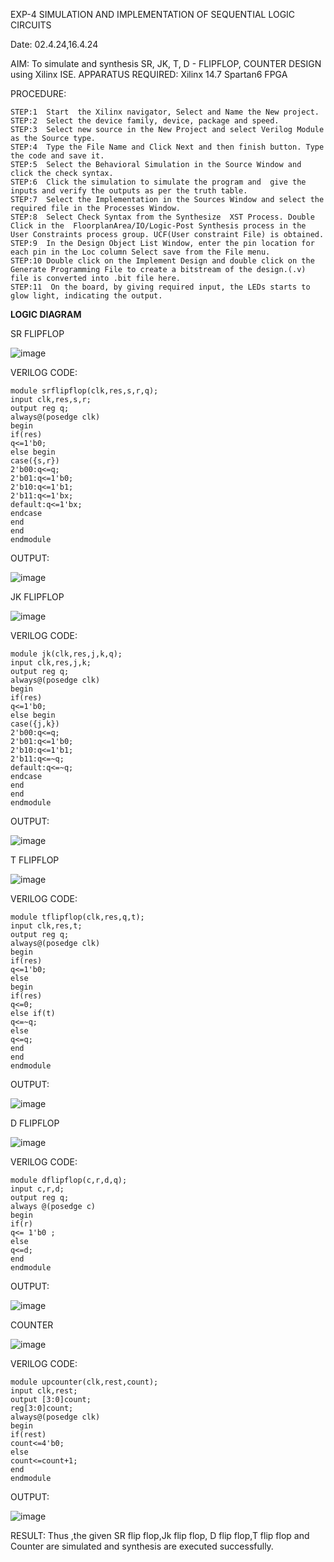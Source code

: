 
EXP-4 SIMULATION AND IMPLEMENTATION OF SEQUENTIAL LOGIC CIRCUITS

Date: 02.4.24,16.4.24


AIM: 
 To simulate and synthesis SR, JK, T, D - FLIPFLOP, COUNTER DESIGN using Xilinx ISE.
 APPARATUS REQUIRED:
Xilinx 14.7
Spartan6 FPGA

PROCEDURE:
```
STEP:1  Start  the Xilinx navigator, Select and Name the New project.
STEP:2  Select the device family, device, package and speed.       
STEP:3  Select new source in the New Project and select Verilog Module as the Source type.                       
STEP:4  Type the File Name and Click Next and then finish button. Type the code and save it.
STEP:5  Select the Behavioral Simulation in the Source Window and click the check syntax.                       
STEP:6  Click the simulation to simulate the program and  give the inputs and verify the outputs as per the truth table.               
STEP:7  Select the Implementation in the Sources Window and select the required file in the Processes Window.
STEP:8  Select Check Syntax from the Synthesize  XST Process. Double Click in the  FloorplanArea/IO/Logic-Post Synthesis process in the User Constraints process group. UCF(User constraint File) is obtained. 
STEP:9  In the Design Object List Window, enter the pin location for each pin in the Loc column Select save from the File menu.
STEP:10 Double click on the Implement Design and double click on the Generate Programming File to create a bitstream of the design.(.v) file is converted into .bit file here.
STEP:11  On the board, by giving required input, the LEDs starts to glow light, indicating the output.
```


**LOGIC DIAGRAM**

SR FLIPFLOP

![image](https://github.com/navaneethans/VLSI-LAB-EXP-4/assets/6987778/77fb7f38-5649-4778-a987-8468df9ea3c3)

VERILOG CODE:

```
module srflipflop(clk,res,s,r,q);
input clk,res,s,r;
output reg q;
always@(posedge clk)
begin
if(res)
q<=1'b0;
else begin
case({s,r})
2'b00:q<=q;
2'b01:q<=1'b0;
2'b10:q<=1'b1;
2'b11:q<=1'bx;
default:q<=1'bx;
endcase
end
end
endmodule
```

OUTPUT:

![image](https://github.com/navaneethans/VLSI-LAB-EXP-4/assets/161426740/219694fa-d6d5-4165-b8b3-0007e63196ef)



JK FLIPFLOP

![image](https://github.com/navaneethans/VLSI-LAB-EXP-4/assets/6987778/1510e030-4ddc-42b1-88ce-d00f6f0dc7e6)

VERILOG CODE:

```
module jk(clk,res,j,k,q);
input clk,res,j,k;
output reg q;
always@(posedge clk)
begin
if(res)
q<=1'b0;
else begin
case({j,k})
2'b00:q<=q;
2'b01:q<=1'b0;
2'b10:q<=1'b1;
2'b11:q<=~q;
default:q<=~q;
endcase
end
end
endmodule
```

OUTPUT:

![image](https://github.com/navaneethans/VLSI-LAB-EXP-4/assets/161426740/4f1fa6c8-b41f-4348-ac03-c29b06cbf6d5)


T FLIPFLOP

![image](https://github.com/navaneethans/VLSI-LAB-EXP-4/assets/6987778/7a020379-efb1-4104-85ee-439d660baa08)

VERILOG CODE:

```
module tflipflop(clk,res,q,t);
input clk,res,t;
output reg q;
always@(posedge clk)
begin
if(res)
q<=1'b0;
else
begin
if(res)
q<=0;
else if(t)
q<=~q;
else
q<=q;
end
end
endmodule
```

OUTPUT:

![image](https://github.com/navaneethans/VLSI-LAB-EXP-4/assets/161426740/dce37063-0516-415e-8904-21a2a8de1835)



D FLIPFLOP

![image](https://github.com/navaneethans/VLSI-LAB-EXP-4/assets/6987778/dda843c5-f0a0-4b51-93a2-eaa4b7fa8aa0)

VERILOG CODE:

```
module dflipflop(c,r,d,q);
input c,r,d;
output reg q;
always @(posedge c)
begin
if(r)
q<= 1'b0 ;
else
q<=d;
end
endmodule
```

OUTPUT:


![image](https://github.com/navaneethans/VLSI-LAB-EXP-4/assets/161426740/a358faf6-6c60-4a4b-ad9c-a445b6b5b83b)




COUNTER

![image](https://github.com/navaneethans/VLSI-LAB-EXP-4/assets/6987778/a1fc5f68-aafb-49a1-93d2-779529f525fa)

VERILOG CODE:

```
module upcounter(clk,rest,count);
input clk,rest;
output [3:0]count;
reg[3:0]count;
always@(posedge clk)
begin
if(rest)
count<=4'b0;
else
count<=count+1;
end
endmodule
```

OUTPUT:

![image](https://github.com/navaneethans/VLSI-LAB-EXP-4/assets/161426740/68faa57b-0967-4e06-9567-6d6ba46b0c54)






RESULT:
     Thus ,the given SR flip flop,Jk flip flop, D flip flop,T flip flop and Counter are simulated and synthesis are executed successfully.




